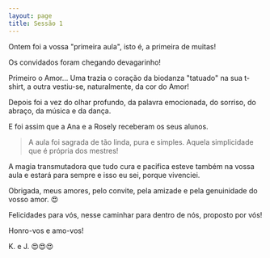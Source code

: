 ```yaml
---
layout: page
title: Sessão 1
---
```

Ontem foi a vossa "primeira aula", isto é, a primeira de muitas!

Os convidados foram chegando devagarinho!

Primeiro o Amor... Uma trazia o coração da biodanza "tatuado" na sua t-shirt, a outra vestiu-se, naturalmente, da cor do Amor!

Depois foi a vez do olhar profundo, da palavra emocionada, do sorriso, do abraço, da música e da dança.

E foi assim que a Ana e a Rosely receberam os seus alunos.

> A aula foi sagrada de tão linda, pura e simples. Aquela simplicidade que é própria dos mestres!

A magia transmutadora que tudo cura e pacifica esteve também na vossa aula e estará para sempre e isso eu sei, porque vivenciei.

Obrigada, meus amores, pelo convite, pela amizade e pela genuinidade do vosso amor. 😍

Felicidades para vós, nesse caminhar para dentro de nós, proposto por vós!

Honro-vos e amo-vos!

K. e J. 😍😍😍
